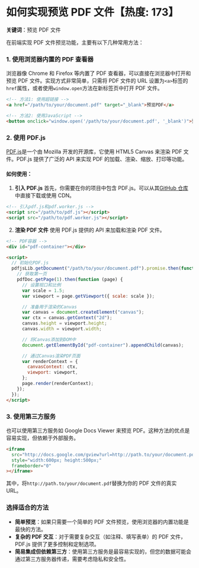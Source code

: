 # 如何实现预览 PDF 文件【热度: 173】

**关键词**：预览 PDF 文件

在前端实现 PDF 文件预览功能，主要有以下几种常用方法：

### 1. 使用浏览器内置的 PDF 查看器

浏览器像 Chrome 和 Firefox 等内置了 PDF 查看器，可以直接在浏览器中打开和预览 PDF 文件。实现方式非常简单，只需将 PDF 文件的 URL 设置为`<a>`标签的`href`属性，或者使用`window.open`方法在新标签页中打开 PDF 文件。

```html
<!-- 方法1: 使用超链接 -->
<a href="/path/to/your/document.pdf" target="_blank">预览PDF</a>

<!-- 方法2: 使用JavaScript -->
<button onclick="window.open('/path/to/your/document.pdf', '_blank')">预览PDF</button>
```

### 2. 使用 PDF.js

[PDF.js](https://mozilla.github.io/pdf.js/)是一个由 Mozilla 开发的开源库，它使用 HTML5 Canvas 来渲染 PDF 文件。PDF.js 提供了广泛的 API 来实现 PDF 的加载、渲染、缩放、打印等功能。

#### 如何使用：

1. **引入 PDF.js**
   首先，你需要在你的项目中包含 PDF.js。可以从其[GitHub 仓库](https://github.com/mozilla/pdf.js)中直接下载或使用 CDN。

```html
<!-- 引入pdf.js和pdf.worker.js -->
<script src="/path/to/pdf.js"></script>
<script src="/path/to/pdf.worker.js"></script>
```

2. **渲染 PDF 文件**
   使用 PDF.js 提供的 API 来加载和渲染 PDF 文件。

```html
<!-- PDF容器 -->
<div id="pdf-container"></div>

<script>
  // 初始化PDF.js
  pdfjsLib.getDocument("/path/to/your/document.pdf").promise.then(function (pdfDoc) {
    // 获取第一页
    pdfDoc.getPage(1).then(function (page) {
      // 设置视口和比例
      var scale = 1.5;
      var viewport = page.getViewport({ scale: scale });

      // 准备用于渲染的Canvas
      var canvas = document.createElement("canvas");
      var ctx = canvas.getContext("2d");
      canvas.height = viewport.height;
      canvas.width = viewport.width;

      // 将Canvas添加到DOM中
      document.getElementById("pdf-container").appendChild(canvas);

      // 通过Canvas渲染PDF页面
      var renderContext = {
        canvasContext: ctx,
        viewport: viewport,
      };
      page.render(renderContext);
    });
  });
</script>
```

### 3. 使用第三方服务

也可以使用第三方服务如 Google Docs Viewer 来预览 PDF。这种方法的优点是容易实现，但依赖于外部服务。

```html
<iframe
  src="http://docs.google.com/gview?url=http://path.to/your/document.pdf&embedded=true"
  style="width:600px; height:500px;"
  frameborder="0"
></iframe>
```

其中，将`http://path.to/your/document.pdf`替换为你的 PDF 文件的真实 URL。

### 选择适合的方法

- **简单预览**：如果只需要一个简单的 PDF 文件预览，使用浏览器的内置功能是最快的方法。
- **复杂的 PDF 交互**：对于需要复杂交互（如注释、填写表单）的 PDF 文件，PDF.js 提供了更多控制和定制选项。
- **简易集成但依赖第三方**：使用第三方服务是最容易实现的，但您的数据可能会通过第三方服务器传递，需要考虑隐私和安全性。